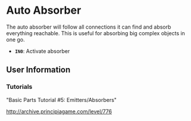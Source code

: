 # Auto Absorber
The auto absorber will follow all connections it can find and absorb everything reachable. This is useful for absorbing big complex objects in one go.

- **`IN0`**: Activate absorber

## User Information

### Tutorials
"Basic Parts Tutorial #5: Emitters/Absorbers"

http://archive.principiagame.com/level/776